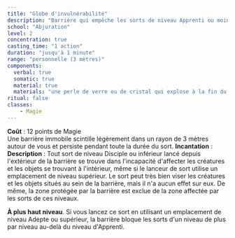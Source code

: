 ```yaml
---
title: "Globe d'invulnérabilité"
description: "Barrière qui empêche les sorts de niveau Apprenti ou moins de la traverser."
school: "Abjuration"
level: 2
concentration: true
casting_time: "1 action"
duration: "jusqu'à 1 minute"
range: "personnelle (3 mètres)"
components:
  verbal: true
  somatic: true
  material: true
  materials: "une perle de verre ou de cristal qui explose à la fin du sort"
ritual: false
classes:
    - Magie
---
```

**Coût** : 12 points de Magie  
Une barrière immobile scintille légèrement dans un rayon de 3 mètres autour de vous et persiste pendant toute la durée du sort.
**Incantation** : 
**Description** : Tout sort de niveau Disciple ou inférieur lancé depuis l'extérieur de la barrière se trouve dans l'incapacité d'affecter les créatures et les objets se trouvant à l'intérieur, même si le lanceur de sort utilise un emplacement de niveau supérieur. Le sort peut très bien viser les créatures et les objets situés au sein de la barrière, mais il n'a aucun effet sur eux. De même, la zone protégée par la barrière est exclue de la zone affectée par les sorts de ces niveaux.

**À plus haut niveau**. Si vous lancez ce sort en utilisant un emplacement de niveau Adepte ou supérieur, la barrière bloque les sorts d'un niveau de plus par niveau au-delà du niveau d'Apprenti.
